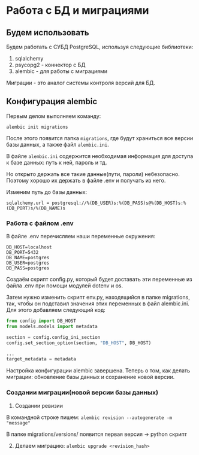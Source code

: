 # Работа с БД и миграциями
## Будем использовать
Будем работать с СУБД PostgreSQL, используя следующие библиотеки:
1. sqlalchemy
2. psycopg2 - коннектор с БД
3. alembic - для работы с миграциями

Миграции - это аналог системы контроля версий для БД.

## Конфигурация alembic
Первым делом выполняем команду:

`alembic init migrations`

После этого появится папка `migrations`, где будут храниться все версии базы данных, а также файл `alembic.ini`.

В файле `alembic.ini` содержится необходимая информация для доступа к базе данных: путь к ней, пароль и тд.

Но открыто держать все такие данные(пути, пароли) небезопасно. Поэтому хорошо их держать в файле .env и получать из него.

Изменим путь до базы данных:

`sqlalchemy.url = postgresql://%(DB_USER)s:%(DB_PASS)s@%(DB_HOST)s:%(DB_PORT)s/%(DB_NAME)s`

### Работа с файлом .env
В файле .env перечисляем наши переменные окружения:
```commandline
DB_HOST=localhost
DB_PORT=5432
DB_NAME=postgres
DB_USER=postgres
DB_PASS=postgres
```

Создаём скрипт config.py, который будет доставать эти переменные из файла .env при помощи модулей dotenv и os.

Затем нужно изменить скрипт env.py, находящийся в папке migrations, так, чтобы он подставил значения этих переменных в файл alembic.ini.
Для этого добавляем следующий код:
```Python
from config import DB_HOST
from models.models import metadata

section = config.config_ini_section
config.set_section_option(section, "DB_HOST", DB_HOST)

...
target_metadata = metadata
```

Настройка конфигурации alembic завершена. Теперь о том, как делать миграции: обновление базы данных и сохранение новой версии.

### Создании миграции(новой версии базы данных)
1. Создании ревизии

В командной строке пишем:
`alembic revision --autogenerate -m "message"`

В папке migrations/versions/ появится первая версия -> python скрипт

2. Делаем миграцию: `alembic upgrade <revision_hash>`
